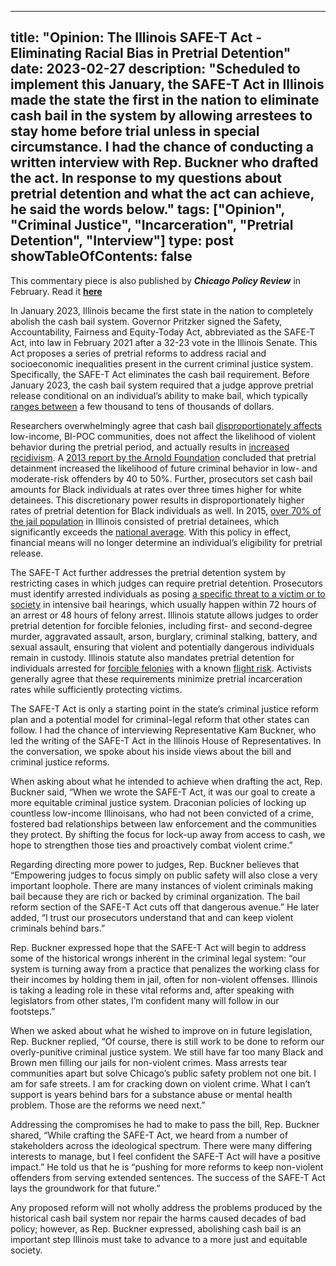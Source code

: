 
---
title: "Opinion: The Illinois SAFE-T Act - Eliminating Racial Bias in Pretrial Detention"
date: 2023-02-27
description: "Scheduled to implement this January, the SAFE-T Act in Illinois made the state the first in the nation to eliminate cash bail in the system by allowing arrestees to stay home before trial unless in special circumstance. I had the chance of conducting a written interview with Rep. Buckner who drafted the act. In response to my questions about pretrial detention and what the act can achieve, he said the words below."
tags: ["Opinion", "Criminal Justice", "Incarceration", "Pretrial Detention", "Interview"]
type: post
showTableOfContents: false
---

This commentary piece is also published by ***Chicago Policy Review*** in February. Read it [**here**](https://chicagopolicyreview.org/2023/02/27/the-illinois-safe-t-act-eliminating-racial-bias-in-pretrial-detention/)

In January 2023, Illinois became the first state in the nation to completely abolish the cash bail system. Governor Pritzker signed the Safety, Accountability, Fairness and Equity-Today Act, abbreviated as the SAFE-T Act, into law in February 2021 after a 32-23 vote in the Illinois Senate. This Act proposes a series of pretrial reforms to address racial and socioeconomic inequalities present in the current criminal justice system. Specifically, the SAFE-T Act eliminates the cash bail requirement. Before January 2023, the cash bail system required that a judge approve pretrial release conditional on an individual’s ability to make bail, which typically [ranges between](https://www.hamiltonproject.org/assets/files/BailFineReform_EA_121818_6PM.pdf) a few thousand to tens of thousands of dollars.

Researchers overwhelmingly agree that cash bail [disproportionately affects](https://www.vera.org/downloads/publications/Justice-Denied-Evidence-Brief.pdf) low-income, BI-POC communities, does not affect the likelihood of violent behavior during the pretrial period, and actually results in [increased recidivism](https://www.stanfordlawreview.org/print/article/the-downstream-consequences-of-misdemeanor-pretrial-detention/). A [2013 report by the Arnold Foundation](https://craftmediabucket.s3.amazonaws.com/uploads/PDFs/LJAF_Report_hidden-costs_FNL.pdf) concluded that pretrial detainment increased the likelihood of future criminal behavior in low- and moderate-risk offenders by 40 to 50%. Further, prosecutors set cash bail amounts for Black individuals at rates over three times higher for white detainees. This discretionary power results in disproportionately higher rates of pretrial detention for Black individuals as well. In 2015, [over 70% of the jail population](https://www.vera.org/downloads/pdfdownloads/state-incarceration-trends-illinois.pdf) in Illinois consisted of pretrial detainees, which significantly exceeds the [national average](https://www.prisonpolicy.org/reports/pie2022.html). With this policy in effect, financial means will no longer determine an individual’s eligibility for pretrial release.

The SAFE-T Act further addresses the pretrial detention system by restricting cases in which judges can require pretrial detention. Prosecutors must identify arrested individuals as posing [a specific threat to a victim or to society](https://www.wglt.org/local-news/2022-09-16/what-happens-when-cash-bail-ends-in-illinois) in intensive bail hearings, which usually happen within 72 hours of an arrest or 48 hours of felony arrest. Illinois statute allows judges to order pretrial detention for forcible felonies, including first- and second-degree murder, aggravated assault, arson, burglary, criminal stalking, battery, and sexual assault, ensuring that violent and potentially dangerous individuals remain in custody. Illinois statute also mandates pretrial detention for individuals arrested for [forcible felonies](https://www.ilga.gov/legislation/ilcs/fulltext.asp?DocName=072000050K2-8) with a known [flight risk](https://www.law.cornell.edu/wex/flight). Activists generally agree that these requirements minimize pretrial incarceration rates while sufficiently protecting victims.

The SAFE-T Act is only a starting point in the state’s criminal justice reform plan and a potential model for criminal-legal reform that other states can follow. I had the chance of interviewing Representative Kam Buckner, who led the writing of the SAFE-T Act in the Illinois House of Representatives. In the conversation, we spoke about his inside views about the bill and criminal justice reforms.

When asking about what he intended to achieve when drafting the act, Rep. Buckner said, “When we wrote the SAFE-T Act, it was our goal to create a more equitable criminal justice system. Draconian policies of locking up countless low-income Illinoisans, who had not been convicted of a crime, fostered bad relationships between law enforcement and the communities they protect. By shifting the focus for lock-up away from access to cash, we hope to strengthen those ties and proactively combat violent crime.”

Regarding directing more power to judges, Rep. Buckner believes that “Empowering judges to focus simply on public safety will also close a very important loophole. There are many instances of violent criminals making bail because they are rich or backed by criminal organization. The bail reform section of the SAFE-T Act cuts off that dangerous avenue.” He later added, “I trust our prosecutors understand that and can keep violent criminals behind bars.”

Rep. Buckner expressed hope that the SAFE-T Act will begin to address some of the historical wrongs inherent in the criminal legal system: “our system is turning away from a practice that penalizes the working class for their incomes by holding them in jail, often for non-violent offenses. Illinois is taking a leading role in these vital reforms and, after speaking with legislators from other states, I’m confident many will follow in our footsteps.”

When we asked about what he wished to improve on in future legislation, Rep. Buckner replied, “Of course, there is still work to be done to reform our overly-punitive criminal justice system. We still have far too many Black and Brown men filling our jails for non-violent crimes. Mass arrests tear communities apart but solve Chicago’s public safety problem not one bit. I am for safe streets. I am for cracking down on violent crime. What I can’t support is years behind bars for a substance abuse or mental health problem. Those are the reforms we need next.”

Addressing the compromises he had to make to pass the bill, Rep. Buckner shared, “While crafting the SAFE-T Act, we heard from a number of stakeholders across the ideological spectrum. There were many differing interests to manage, but I feel confident the SAFE-T Act will have a positive impact.” He told us that he is “pushing for more reforms to keep non-violent offenders from serving extended sentences. The success of the SAFE-T Act lays the groundwork for that future.”

Any proposed reform will not wholly address the problems produced by the historical cash bail system nor repair the harms caused decades of bad policy; however, as Rep. Buckner expressed, abolishing cash bail is an important step Illinois must take to advance to a more just and equitable society.